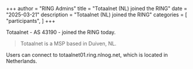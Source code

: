 +++
author = "RING Admins"
title = "Totaalnet (NL) joined the RING"
date = "2025-03-21"
description = "Totaalnet (NL) joined the RING"
categories = [
    "participants",
]
+++

Totaalnet - AS 43190 - joined the RING today.

> Totaalnet is a MSP based in Duiven, NL.

Users can connect to totaalnet01.ring.nlnog.net, which is located in Netherlands.
